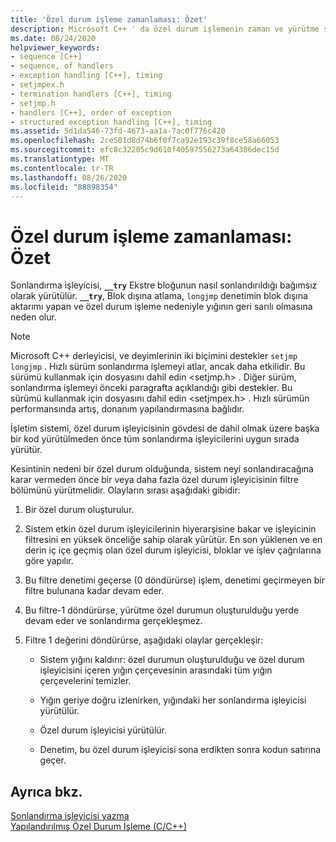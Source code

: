 ```yaml
---
title: 'Özel durum işleme zamanlaması: Özet'
description: Microsoft C++ ' da özel durum işlemenin zaman ve yürütme sırası.
ms.date: 08/24/2020
helpviewer_keywords:
- sequence [C++]
- sequence, of handlers
- exception handling [C++], timing
- setjmpex.h
- termination handlers [C++], timing
- setjmp.h
- handlers [C++], order of exception
- structured exception handling [C++], timing
ms.assetid: 5d1da546-73fd-4673-aa1a-7ac0f776c420
ms.openlocfilehash: 2ce501d8d74b6f0f7ca92e193c39f8ce58a66053
ms.sourcegitcommit: efc8c32205c9d610f40597556273a64306dec15d
ms.translationtype: MT
ms.contentlocale: tr-TR
ms.lasthandoff: 08/26/2020
ms.locfileid: "88898354"
---
```

# <a name="timing-of-exception-handling-a-summary"></a>Özel durum işleme zamanlaması: Özet

Sonlandırma işleyicisi, **`__try`** Ekstre bloğunun nasıl sonlandırıldığı bağımsız olarak yürütülür. **`__try`**, Blok dışına atlama, `longjmp` denetimin blok dışına aktarımı yapan ve özel durum işleme nedeniyle yığının geri sarılı olmasına neden olur.

> [!NOTE]
> Microsoft C++ derleyicisi, ve deyimlerinin iki biçimini destekler `setjmp` `longjmp` . Hızlı sürüm sonlandırma işlemeyi atlar, ancak daha etkilidir. Bu sürümü kullanmak için dosyasını dahil edin \<setjmp.h> . Diğer sürüm, sonlandırma işlemeyi önceki paragrafta açıklandığı gibi destekler. Bu sürümü kullanmak için dosyasını dahil edin \<setjmpex.h> . Hızlı sürümün performansında artış, donanım yapılandırmasına bağlıdır.

İşletim sistemi, özel durum işleyicisinin gövdesi de dahil olmak üzere başka bir kod yürütülmeden önce tüm sonlandırma işleyicilerini uygun sırada yürütür.

Kesintinin nedeni bir özel durum olduğunda, sistem neyi sonlandıracağına karar vermeden önce bir veya daha fazla özel durum işleyicisinin filtre bölümünü yürütmelidir. Olayların sırası aşağıdaki gibidir:

1. Bir özel durum oluşturulur.

1. Sistem etkin özel durum işleyicilerinin hiyerarşisine bakar ve işleyicinin filtresini en yüksek önceliğe sahip olarak yürütür. En son yüklenen ve en derin iç içe geçmiş olan özel durum işleyicisi, bloklar ve işlev çağrılarına göre yapılır.

1. Bu filtre denetimi geçerse (0 döndürürse) işlem, denetimi geçirmeyen bir filtre bulunana kadar devam eder.

1. Bu filtre-1 döndürürse, yürütme özel durumun oluşturulduğu yerde devam eder ve sonlandırma gerçekleşmez.

1. Filtre 1 değerini döndürürse, aşağıdaki olaylar gerçekleşir:

   - Sistem yığını kaldırır: özel durumun oluşturulduğu ve özel durum işleyicisini içeren yığın çerçevesinin arasındaki tüm yığın çerçevelerini temizler.

   - Yığın geriye doğru izlenirken, yığındaki her sonlandırma işleyicisi yürütülür.

   - Özel durum işleyicisi yürütülür.

   - Denetim, bu özel durum işleyicisi sona erdikten sonra kodun satırına geçer.

## <a name="see-also"></a>Ayrıca bkz.

[Sonlandırma işleyicisi yazma](../cpp/writing-a-termination-handler.md)<br/>
[Yapılandırılmış Özel Durum İşleme (C/C++)](../cpp/structured-exception-handling-c-cpp.md)

